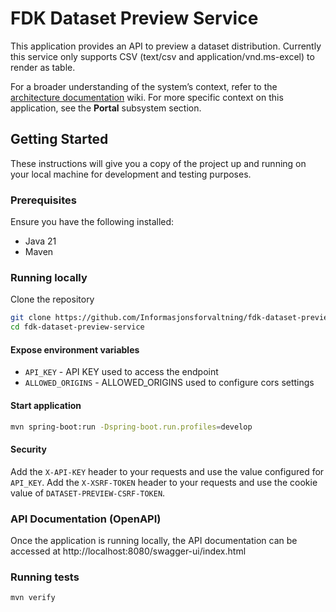 # FDK Dataset Preview Service

This application provides an API to preview a dataset distribution. Currently this service only supports CSV (text/csv
and application/vnd.ms-excel) to render as table.

For a broader understanding of the system’s context, refer to
the [architecture documentation](https://github.com/Informasjonsforvaltning/architecture-documentation) wiki. For more
specific context on this application, see the **Portal** subsystem section.

## Getting Started

These instructions will give you a copy of the project up and running on your local machine for development and testing
purposes.

### Prerequisites

Ensure you have the following installed:

- Java 21
- Maven

### Running locally

Clone the repository

```sh
git clone https://github.com/Informasjonsforvaltning/fdk-dataset-preview-service.git
cd fdk-dataset-preview-service
```

#### Expose environment variables

* `API_KEY` - API KEY used to access the endpoint
* `ALLOWED_ORIGINS` - ALLOWED_ORIGINS used to configure cors settings

#### Start application

```sh
mvn spring-boot:run -Dspring-boot.run.profiles=develop
```

#### Security

Add the `X-API-KEY` header to your requests and use the value configured for `API_KEY`.
Add the `X-XSRF-TOKEN` header to your requests and use the cookie value of `DATASET-PREVIEW-CSRF-TOKEN`.

### API Documentation (OpenAPI)

Once the application is running locally, the API documentation can be accessed
at http://localhost:8080/swagger-ui/index.html

### Running tests

```sh
mvn verify
```

